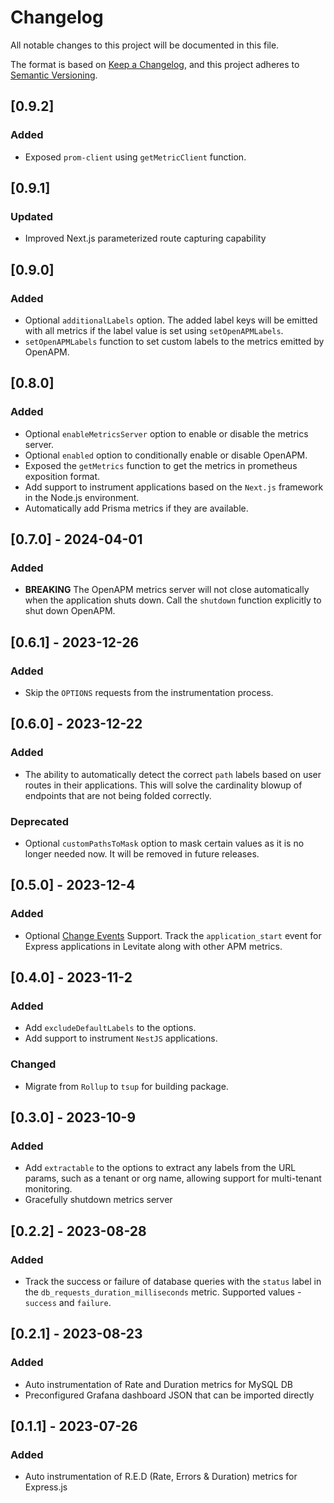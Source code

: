 # Changelog

All notable changes to this project will be documented in this file.

The format is based on [Keep a Changelog](https://keepachangelog.com/en/1.0.0/),
and this project adheres to [Semantic Versioning](https://semver.org/spec/v2.0.0.html).

## [0.9.2]

### Added

- Exposed `prom-client` using `getMetricClient` function.

## [0.9.1]

### Updated

- Improved Next.js parameterized route capturing capability

## [0.9.0]

### Added

- Optional `additionalLabels` option. The added label keys will be emitted with all metrics if the label value is set using `setOpenAPMLabels`.
- `setOpenAPMLabels` function to set custom labels to the metrics emitted by OpenAPM.

## [0.8.0]

### Added

- Optional `enableMetricsServer` option to enable or disable the metrics server.
- Optional `enabled` option to conditionally enable or disable OpenAPM.
- Exposed the `getMetrics` function to get the metrics in prometheus exposition format.
- Add support to instrument applications based on the `Next.js` framework in the Node.js environment.
- Automatically add Prisma metrics if they are available.

## [0.7.0] - 2024-04-01

### Added

- **BREAKING** The OpenAPM metrics server will not close automatically when the application shuts down. Call the `shutdown` function explicitly to shut down OpenAPM.

## [0.6.1] - 2023-12-26

### Added

- Skip the `OPTIONS` requests from the instrumentation process.

## [0.6.0] - 2023-12-22

### Added

- The ability to automatically detect the correct `path` labels based on user routes in their applications. This will solve the cardinality blowup of endpoints that are not being folded correctly.

### Deprecated

- Optional `customPathsToMask` option to mask certain values as it is no longer needed now. It will be removed in
  future releases.

## [0.5.0] - 2023-12-4

### Added

- Optional [Change Events](https://docs.last9.io/docs/change-events) Support. Track the `application_start` event for Express applications in Levitate along with other APM metrics.

## [0.4.0] - 2023-11-2

### Added

- Add `excludeDefaultLabels` to the options.
- Add support to instrument `NestJS` applications.

### Changed

- Migrate from `Rollup` to `tsup` for building package.

## [0.3.0] - 2023-10-9

### Added

- Add `extractable` to the options to extract any labels from the URL params, such as a tenant or org name, allowing support for multi-tenant monitoring.
- Gracefully shutdown metrics server

## [0.2.2] - 2023-08-28

### Added

- Track the success or failure of database queries with the `status` label in the `db_requests_duration_milliseconds` metric. Supported values - `success` and `failure`.

## [0.2.1] - 2023-08-23

### Added

- Auto instrumentation of Rate and Duration metrics for MySQL DB
- Preconfigured Grafana dashboard JSON that can be imported directly

## [0.1.1] - 2023-07-26

### Added

- Auto instrumentation of R.E.D (Rate, Errors & Duration) metrics for Express.js

